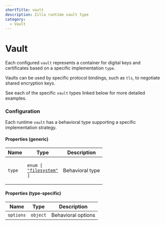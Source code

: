 ```yaml
---
shortTitle: vault
description: Zilla runtime vault type
category:
  - Vault
---
```


# Vault

Each configured `vault` represents a container for digital keys and certificates based on a specific implementation `type`.

Vaults can be used by specific protocol bindings, such as `tls`, to negotiate shared encryption keys.

See each of the specific `vault` types linked below for more detailed examples.

### Configuration

Each runtime `vault` has a behavioral type supporting a specific implementation strategy.

#### Properties (generic)

| Name   | Type                                                                                                          | Description     |
| ------ | ------------------------------------------------------------------------------------------------------------- | --------------- |
| `type` | <p><code>enum [</code><br>  [`"filesystem"`](vault-filesystem.md)<br><code>]</code></p> | Behavioral type |

#### Properties (type-specific)

| Name      | Type     | Description        |
| --------- | -------- | ------------------ |
| `options` | `object` | Behavioral options |
